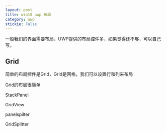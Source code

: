 ```yaml
---
layout: post
title: win10 uwp 布局 
category: uwp 
stickie: False
---
```

<!--more-->

<div id="toc"></div>

一般我们的界面需要布局，UWP提供的布局控件多，如果觉得还不够，可以自己写。


## Grid

简单的布局控件是Grid，Grid是网格，我们可以设置行和列来布局



Grid的布局很简单



StackPanel



GridView





panelspilter

GridSplitter



